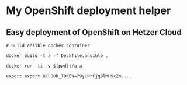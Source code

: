 # My OpenShift deployment helper

## Easy deployment of OpenShift on Hetzer Cloud

```
# Build ansible docker container

docker build -t a -f Dockfile.ansible .

docker run -ti -v $(pwd):/a a 

export export HCLOUD_TOKEN=79yLNrFjq0lMHScZm....

```

